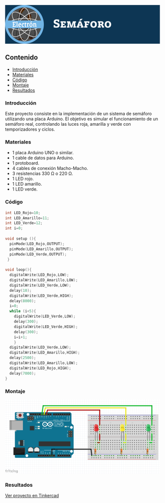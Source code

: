 <img src="https://github.com/Ingenieria-Electrica-UdeA/banco_imagenes/blob/main/banners/banner-semaforo.jpg" style="max-width: 100%;" alt="Banner semáforo">

## Contenido
- <a href="#introduccion">Introducción</a>
- <a href="#materiales">Materiales</a>
- <a href="#código">Código</a>
- <a href="#montaje">Montaje</a>
- <a href="#resultados">Resultados</a>

### Introducción
Este proyecto consiste en la implementación de un sistema de semáforo utilizando una placa Arduino. El objetivo es simular el funcionamiento de un semáforo real, controlando las luces roja, amarilla y verde con temporizadores y ciclos.

### Materiales
- 1 placa Arduino UNO o similar.
- 1 cable de datos para Arduino.
- 1 protoboard.
- 4 cables de conexión Macho-Macho.
- 3 resistencias 330 Ω o 220 Ω.
- 1 LED rojo.
- 1 LED amarillo.
- 1 LED verde.
### Código

```cpp
int LED_Rojo=10;
int LED_Amarillo=11;
int LED_Verde=12;
int i=0;

void setup (){
  pinMode(LED_Rojo,OUTPUT);
  pinMode(LED_Amarillo,OUTPUT);
  pinMode(LED_Verde,OUTPUT);
 }

void loop(){
  digitalWrite(LED_Rojo,LOW);
  digitalWrite(LED_Amarillo,LOW);
  digitalWrite(LED_Verde,LOW);
  delay(10);
  digitalWrite(LED_Verde,HIGH);
  delay(8000);
  i=0;
  while (i<5){
    digitalWrite(LED_Verde,LOW);
    delay(300);
    digitalWrite(LED_Verde,HIGH);
    delay(300);
    i=i+1;  
    }
  digitalWrite(LED_Verde,LOW);
  digitalWrite(LED_Amarillo,HIGH);
  delay(2500);
  digitalWrite(LED_Amarillo,LOW);
  digitalWrite(LED_Rojo,HIGH);
  delay(7000); 
}  
```

### Montaje
<img src="https://github.com/Ingenieria-Electrica-UdeA/banco_imagenes/blob/main/presentaciones/montaje-semaforo.png" style="max-width: 100%;" alt="Montaje semáforo">

### Resultados

<a href="https://www.tinkercad.com/things/0H2YEf8hlTT-semaforo">Ver proyecto en Tinkercad</a>
